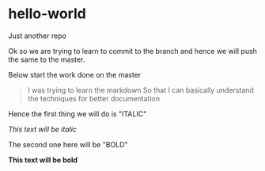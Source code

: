 # hello-world
Just another repo

Ok so we are trying to learn to commit to the branch and hence we will push the same to the master.


Below start the work done on the master

>I was trying to learn the markdown 
>So that I can basically understand the techniques for better documentation

Hence the first thing we will do is "ITALIC"

*This text will be italic*

The second one here will be "BOLD"

**This text will be bold**
